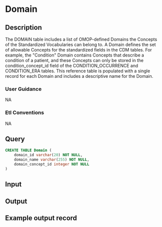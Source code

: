 <!---->

# Domain

## Description
The DOMAIN table includes a list of OMOP-defined Domains the Concepts of the Standardized Vocabularies can belong to. A Domain defines the set of allowable Concepts for the standardized fields in the CDM tables. For example, the "Condition" Domain contains Concepts that describe a condition of a patient, and these Concepts can only be stored in the condition_concept_id field of the CONDITION_OCCURRENCE and CONDITION_ERA tables. This reference table is populated with a single record for each Domain and includes a descriptive name for the Domain.

### User Guidance
NA

### Etl Conventions
NA

## Query
```sql
CREATE TABLE Domain (
	domain_id varchar(20) NOT NULL,
	domain_name varchar(255) NOT NULL,
	domain_concept_id integer NOT NULL
)
```

## Input


## Output


## Example output record



